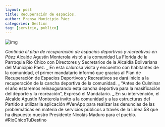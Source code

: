 ```yaml
---
layout: post
title: Recuperación de espacios.
author: Prensa Municipio Páez
categories: Gestión
tag: [servicio, publico]
---
```


![img](https://scontent-mia3-1.xx.fbcdn.net/v/t39.30808-6/311259543_497123392459486_3081491853784517824_n.jpg?_nc_cat=104&ccb=1-7&_nc_sid=8bfeb9&_nc_ohc=uEDfz9qIsr4AX_ZNXh7&tn=VKKbNlayB0OwLQ_q&_nc_ht=scontent-mia3-1.xx&oh=00_AfBvIAFdyxjaDbopYI6v6pXO4FOULmovoMyJksO6dpAbWA&oe=639DC0A4)

*Continúa el plan de recuperación de espacios deportivos y recreativos en Páez*
Alcalde Agustín Monterola visitó a la comunidad La Florida de la Parroquia Río Chico con Directores y Secretarios de la Alcaldía Bolivariana del Municipio Páez.
_
En esta calurosa visita y encuentro con habitantes de la comunidad, el primer mandatario informó que gracias al Plan de Recuperación de Espacios Deportivos y Recreativos se dará inicio a la recuperación de la cancha deportiva de la comunidad.
_
“Antes de Culminar el año estaremos reinaugurando esta cancha deportiva para la masificación del deporte y la recreación”, Expresó el Mandatario.
_
En su intervención, el Alcalde Agustín Monterola invito a la comunidad y a las estructuras del Partido a utilizar la aplicación #VenApp para realizar las denuncias de las problemáticas en materia de servicios públicos a través de la Línea 58 que ha dispuesto nuestro Presidente Nicolás Maduro para el pueblo.
#RioChicoTuDestino

